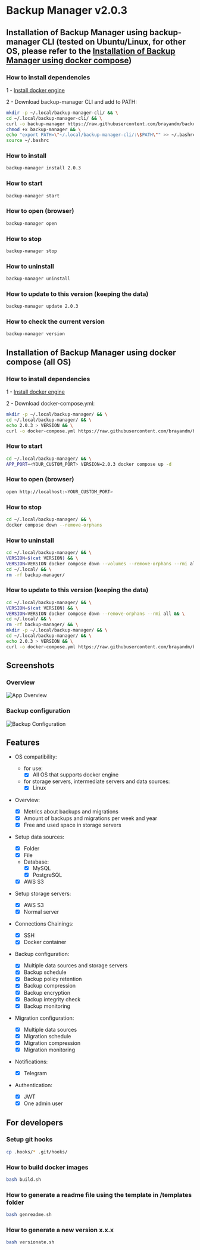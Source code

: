# Backup Manager v2.0.3

## Installation of Backup Manager using backup-manager CLI (tested on Ubuntu/Linux, for other OS, please refer to the [Installation of Backup Manager using docker compose](#installation-of-backup-manager-using-docker-compose-all-os))

### How to install dependencies

1 - [Install docker engine](https://docs.docker.com/engine/install/)

2 - Download backup-manager CLI and add to PATH:

```bash
mkdir -p ~/.local/backup-manager-cli/ && \
cd ~/.local/backup-manager-cli/ && \
curl -o backup-manager https://raw.githubusercontent.com/brayandm/backup-manager/2.0.3/backup-manager.sh && \
chmod +x backup-manager && \
echo "export PATH=\"~/.local/backup-manager-cli/:\$PATH\"" >> ~/.bashrc && \
source ~/.bashrc
```

### How to install

```bash
backup-manager install 2.0.3
```

### How to start

```bash
backup-manager start
```

### How to open (browser)

```bash
backup-manager open
```

### How to stop

```bash
backup-manager stop
```

### How to uninstall

```bash
backup-manager uninstall
```

### How to update to this version (keeping the data)

```bash
backup-manager update 2.0.3
```

### How to check the current version

```bash
backup-manager version
```

## Installation of Backup Manager using docker compose (all OS)

### How to install dependencies

1 - [Install docker engine](https://docs.docker.com/engine/install/)

2 - Download docker-compose.yml:

```bash
mkdir -p ~/.local/backup-manager/ && \
cd ~/.local/backup-manager/ && \
echo 2.0.3 > VERSION && \
curl -o docker-compose.yml https://raw.githubusercontent.com/brayandm/backup-manager/2.0.3/docker-compose.yml
```

### How to start

```bash
cd ~/.local/backup-manager/ && \
APP_PORT=<YOUR_CUSTOM_PORT> VERSION=2.0.3 docker compose up -d
```

### How to open (browser)

```bash
open http://localhost:<YOUR_CUSTOM_PORT>
```

### How to stop

```bash
cd ~/.local/backup-manager/ && \
docker compose down --remove-orphans
```

### How to uninstall

```bash
cd ~/.local/backup-manager/ && \
VERSION=$(cat VERSION) && \
VERSION=VERSION docker compose down --volumes --remove-orphans --rmi all && \
cd ~/.local/ && \
rm -rf backup-manager/
```

### How to update to this version (keeping the data)

```bash
cd ~/.local/backup-manager/ && \
VERSION=$(cat VERSION) && \
VERSION=VERSION docker compose down --remove-orphans --rmi all && \
cd ~/.local/ && \
rm -rf backup-manager/ && \
mkdir -p ~/.local/backup-manager/ && \
cd ~/.local/backup-manager/ && \
echo 2.0.3 > VERSION && \
curl -o docker-compose.yml https://raw.githubusercontent.com/brayandm/backup-manager/2.0.3/docker-compose.yml
```

## Screenshots

### Overview

![App Overview](images/app-overview.png)

### Backup configuration

![Backup Configuration](images/app-backup-configuration.png)

## Features

-   OS compatibility:
    -   for use:
        -   [x] All OS that supports docker engine
    -   for storage servers, intermediate servers and data sources:
        -   [x] Linux
-   Overview:

    -   [x] Metrics about backups and migrations
    -   [x] Amount of backups and migrations per week and year
    -   [x] Free and used space in storage servers

-   Setup data sources:
    -   [x] Folder
    -   [x] File
    -   Database:
        -   [x] MySQL
        -   [x] PostgreSQL
    -   [x] AWS S3
-   Setup storage servers:
    -   [x] AWS S3
    -   [x] Normal server
-   Connections Chainings:
    -   [x] SSH
    -   [x] Docker container
-   Backup configuration:
    -   [x] Multiple data sources and storage servers
    -   [x] Backup schedule
    -   [x] Backup policy retention
    -   [x] Backup compression
    -   [x] Backup encryption
    -   [x] Backup integrity check
    -   [x] Backup monitoring
-   Migration configuration:
    -   [x] Multiple data sources
    -   [x] Migration schedule
    -   [x] Migration compression
    -   [x] Migration monitoring
-   Notifications:
    -   [x] Telegram
-   Authentication:
    -   [x] JWT
    -   [x] One admin user

## For developers

### Setup git hooks

```bash
cp .hooks/* .git/hooks/
```

### How to build docker images

```bash
bash build.sh
```

### How to generate a readme file using the template in /templates folder

```bash
bash genreadme.sh
```

### How to generate a new version x.x.x

```bash
bash versionate.sh
```
